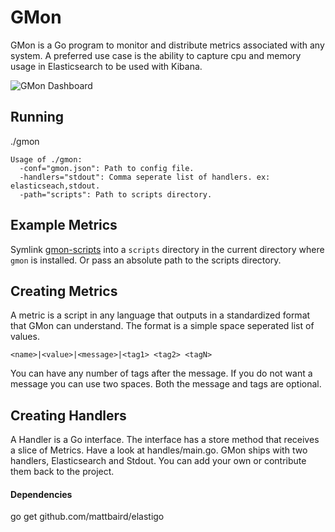 GMon
====

GMon is a Go program to monitor and distribute metrics associated with any
system. A preferred use case is the ability to capture cpu and memory usage
in Elasticsearch to be used with Kibana.

![GMon Dashboard](http://gwoo.github.io/gmon/img/gmon-dashboard.png)

Running
-------
./gmon

	Usage of ./gmon:
	  -conf="gmon.json": Path to config file.
	  -handlers="stdout": Comma seperate list of handlers. ex: elasticseach,stdout.
	  -path="scripts": Path to scripts directory.


Example Metrics
---------------
Symlink [gmon-scripts](https://github.com/gwoo/gmon-scripts) into a `scripts`
directory in the current directory where `gmon` is installed. Or pass
an absolute path to the scripts directory.


Creating Metrics
----------------
A metric is a script in any language that outputs in a standardized format
that GMon can understand. The format is a simple space seperated list of values.

	<name>|<value>|<message>|<tag1> <tag2> <tagN>

You can have any number of tags after the message. If you do not want a
message you can use two spaces. Both the message and tags are optional.


Creating Handlers
-----------------
A Handler is a Go interface. The interface has a store method that receives
a slice of Metrics. Have a look at handles/main.go. GMon ships with two
handlers, Elasticsearch and Stdout. You can add your own or contribute them
back to the project.

#### Dependencies
go get github.com/mattbaird/elastigo